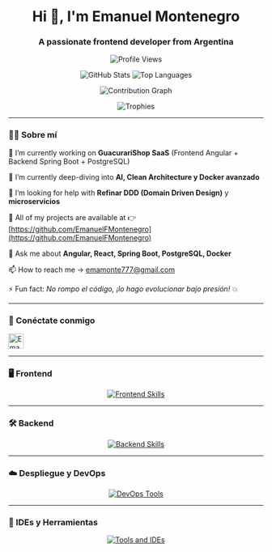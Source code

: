 <h1 align="center">Hi 👋, I'm Emanuel Montenegro</h1>
<h3 align="center">A passionate frontend developer from Argentina</h3>

<p align="center">
  <img src="https://komarev.com/ghpvc/?username=emanuelfmontenegro&label=Profile%20views&color=0e75b6&style=flat" alt="Profile Views" />
</p>

<p align="center">
  <img src="https://github-readme-stats.vercel.app/api?username=emanuelfmontenegro&show_icons=true&theme=tokyonight&locale=en" alt="GitHub Stats" />
  <img src="https://github-readme-stats.vercel.app/api/top-langs/?username=emanuelfmontenegro&layout=compact&theme=tokyonight" alt="Top Languages" />
</p>

<p align="center">
  <img src="https://github-readme-activity-graph.cyclic.app/graph?username=emanuelfmontenegro&bg_color=0d1117&color=00ffe4&line=00ffe4&point=ffffff&area=true&hide_border=true" alt="Contribution Graph" />
</p>

<p align="center">
  <img src="https://github-profile-trophy.vercel.app/?username=emanuelfmontenegro&theme=darkhub&margin-w=15&margin-h=15" alt="Trophies" />
</p>

---

### 👨‍💻 Sobre mí

🔭 I’m currently working on **GuacurariShop SaaS** (Frontend Angular + Backend Spring Boot + PostgreSQL)

🌱 I’m currently deep-diving into **AI, Clean Architecture y Docker avanzado**

🤝 I’m looking for help with **Refinar DDD (Domain Driven Design)** y **microservicios**

📂 All of my projects are available at 👉 [https://github.com/EmanuelFMontenegro](https://github.com/EmanuelFMontenegro)

💬 Ask me about **Angular, React, Spring Boot, PostgreSQL, Docker**

📫 How to reach me → emamonte777@gmail.com

⚡ Fun fact: *No rompo el código, ¡lo hago evolucionar bajo presión!* 💥

---

### 🔗 Conéctate conmigo

<p align="left">
  <a href="https://www.linkedin.com/in/emanuelfmontenegro/" target="_blank">
    <img align="center" src="https://upload.wikimedia.org/wikipedia/commons/8/81/LinkedIn_icon.svg" alt="Emanuel Montenegro LinkedIn" height="30" />
  </a>
</p>

---

### 🖥️ Frontend

<p align="center">
  <a href="https://skillicons.dev">
    <img src="https://skillicons.dev/icons?i=html,css,sass,bootstrap,materialui,tailwind,react,ts,angular,flutter" alt="Frontend Skills" />
  </a>
</p>

---

### 🛠️ Backend

<p align="center">
  <a href="https://skillicons.dev">
    <img src="https://skillicons.dev/icons?i=nodejs,express,php,dotnet,spring,java,python" alt="Backend Skills" />
  </a>
</p>

---

### ☁️ Despliegue y DevOps

<p align="center">
  <a href="https://skillicons.dev">
    <img src="https://skillicons.dev/icons?i=aws,gcp,azure,docker,kubernetes" alt="DevOps Tools" />
  </a>
</p>

---

### 🧰 IDEs y Herramientas

<p align="center">
  <a href="https://skillicons.dev">
    <img src="https://skillicons.dev/icons?i=vscode,visualstudio,figma,postman,git,github,gitlab,tensorflow" alt="Tools and IDEs" />
  </a>
</p>

